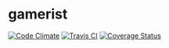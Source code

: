 gamerist
========

[![Code Climate](https://codeclimate.com/github/gert7/gamerist.png)](https://codeclimate.com/github/gert7/gamerist)
[![Travis CI](https://travis-ci.org/gert7/gamerist.png?branch=master)](https://travis-ci.org/gert7/gamerist)
[![Coverage Status](https://coveralls.io/repos/gert7/gamerist/badge.png?branch=master)](https://coveralls.io/r/gert7/gamerist?branch=master)
